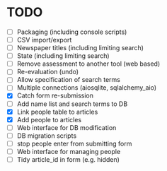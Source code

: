 # TODO

- [ ] Packaging (including console scripts)
- [ ] CSV import/export
- [ ] Newspaper titles (including limiting search)
- [ ] State (including limiting search)
- [ ] Remove assessment to another tool (web based)
- [ ] Re-evaluation (undo)
- [ ] Allow specification of search terms
- [ ] Multiple connections (aiosqlite, sqlalchemy_aio)
- [x] Catch form re-submission
- [ ] Add name list and search terms to DB
- [x] Link people table to articles
- [x] Add people to articles
- [ ] Web interface for DB modification
- [ ] DB migration scripts
- [ ] stop people enter from submitting form
- [ ] Web interface for managing people
- [ ] Tidy article_id in form (e.g. hidden)
